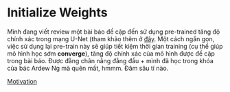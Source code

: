 # Initialize Weights

Mình đang viết review một bài báo đề cập đến sử dụng pre-trained tăng độ chính xác trong mạng U-Net (tham khảo thêm ở [đây](https://arxiv.org/pdf/1801.05746.pdf). Một cách ngắn gọn, việc sử dụng lại pre-train này sẽ giúp tiết kiệm thời gian training (cụ thể giúp mô hình học sớm **converge**), tăng độ chính xác của mô hình được đề cập trong bài báo. Được đằng chân nâng đằng đầu + mình đã học trong khóa của bác Ardew Ng mà quên mất, hmmm. Đâm sâu tí nào. 

[Motivation](https://madaan.github.io/init/)